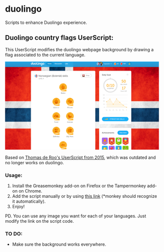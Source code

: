 # duolingo
Scripts to enhance Duolingo experience.


## Duolingo country flags UserScript:

This UserScript modifies the duolingo webpage background by drawing a flag associated to the current language.

![Sample norwegian flag](sample-norsk.png)

Based on [Thomas de Roo's UserScript from 2015](https://www.duolingo.com/comment/7211430), which was outdated and no longer works on duolingo.

### Usage:

1. Install the Greasemonkey add-on on Firefox or the Tampermonkey add-on on Chrome.
2. Add the script manually or by using [this link](https://raw.githubusercontent.com/mpavezb/duolingo/master/duolingo_background_flags.user.js) (*monkey should recognize it automatically).
3. Enjoy!

PD. You can use any image you want for each of your languages. Just modify the link on the script code.



### TO DO:

- Make sure the background works everywhere.
